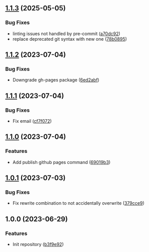 ## [1.1.3](https://github.com/trustedshops-public/circleci-orb-github-utils/compare/1.1.2...1.1.3) (2025-05-05)


### Bug Fixes

* linting issues not handled by pre-commit ([a70dc92](https://github.com/trustedshops-public/circleci-orb-github-utils/commit/a70dc921d7152cb1c4bbd73732955e545de4727e))
* replace deprecated git syntax with new one ([78b0895](https://github.com/trustedshops-public/circleci-orb-github-utils/commit/78b08957f6079cf1dd604f5c67091e405e75c2c7))

## [1.1.2](https://github.com/trustedshops-public/circleci-orb-github-utils/compare/1.1.1...1.1.2) (2023-07-04)


### Bug Fixes

* Downgrade gh-pages package ([6ed2abf](https://github.com/trustedshops-public/circleci-orb-github-utils/commit/6ed2abf9defdc4a546596e2c7ad7ff7bcd54400f))

## [1.1.1](https://github.com/trustedshops-public/circleci-orb-github-utils/compare/1.1.0...1.1.1) (2023-07-04)


### Bug Fixes

* Fix email ([cf7f072](https://github.com/trustedshops-public/circleci-orb-github-utils/commit/cf7f07221b17f028db8aa14df8be8139eae055c5))

## [1.1.0](https://github.com/trustedshops-public/circleci-orb-github-utils/compare/1.0.1...1.1.0) (2023-07-04)


### Features

* Add publish github pages command ([69019b3](https://github.com/trustedshops-public/circleci-orb-github-utils/commit/69019b38cdc807f60f980c92c58e414638e7f8bd))

## [1.0.1](https://github.com/trustedshops-public/circleci-orb-github-utils/compare/1.0.0...1.0.1) (2023-07-03)


### Bug Fixes

* Fix rewrite combination to not accidentally overwrite ([379cce9](https://github.com/trustedshops-public/circleci-orb-github-utils/commit/379cce9630378cf64916e6ca19148291e4893215))

## 1.0.0 (2023-06-29)


### Features

* Init repository ([b3f9e92](https://github.com/trustedshops-public/circleci-orb-github-utils/commit/b3f9e921673f036c62a0d9e44effcd5df659bf7c))
